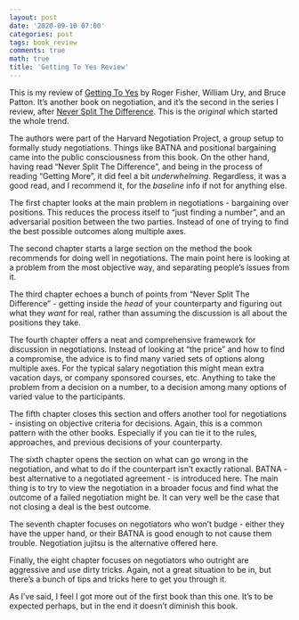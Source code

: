 ```yaml
---
layout: post
date: '2020-09-10 07:00'
categories: post
tags: book_review
comments: true
math: true
title: 'Getting To Yes Review'
---
```

This is my review of [Getting To Yes](https://www.amazon.com/Getting-Yes-Negotiating-Agreement-Without/dp/0140157352) by Roger Fisher, William Ury, and Bruce Patton. It’s another book on negotiation, and it’s the second in the series I review, after [Never Split The Difference](./never-split-the-difference-review.md). This is the _original_ which started the whole trend.

The authors were part of the Harvard Negotiation Project, a group setup to formally study negotiations. Things like BATNA and positional bargaining came into the public consciousness from this book. On the other hand, having read “Never Split The Difference”, and being in the process of reading “Getting More”, it did feel a bit _underwhelming_. Regardless, it was a good read, and I recommend it, for the _baseline_ info if not for anything else.

The first chapter looks at the main problem in negotiations - bargaining over positions. This reduces the process itself to “just finding a number”, and an adversarial position between the two parties. Instead of one of trying to find the best possible outcomes along multiple axes.

The second chapter starts a large section on the method the book recommends for doing well in negotiations. The main point here is looking at a problem from the most objective way, and separating people’s issues from it.

The third chapter echoes a bunch of points from “Never Split The Difference” - getting inside the _head_ of your counterparty and figuring out what they _want_ for real, rather than assuming the discussion is all about the positions they take.

The fourth chapter offers a neat and comprehensive framework for discussion in negotiations. Instead of looking at “the price” and how to find a compromise, the advice is to find many varied sets of options along multiple axes. For the typical salary negotiation this might mean extra vacation days, or company sponsored courses, etc. Anything to take the problem from a decision on a number, to a decision among many options of varied value to the participants.

The fifth chapter closes this section and offers another tool for negotiations - insisting on objective criteria for decisions. Again, this is a common pattern with the other books. Especially if you can tie it to the rules, approaches, and previous decisions of your counterparty. 

The sixth chapter opens the section on what can go wrong in the negotiation, and what to do if the counterpart isn’t exactly rational. BATNA - best alternative to a negotiated agreement - is introduced here. The main thing is to try to view the negotiation in a broader focus and find what the outcome of a failed negotiation might be. It can very well be the case that not closing a deal is the best outcome.

The seventh chapter focuses on negotiators who won’t budge - either they have the upper hand, or their BATNA is good enough to not cause them trouble. Negotiation jujitsu is the alternative offered here.

Finally, the eight chapter focuses on negotiators who outright are aggressive and use dirty tricks. Again, not a great situation to be in, but there’s a bunch of tips and tricks here to get you through it.

As I’ve said, I feel I got more out of the first book than this one. It’s to be expected perhaps, but in the end it doesn’t diminish this book.

